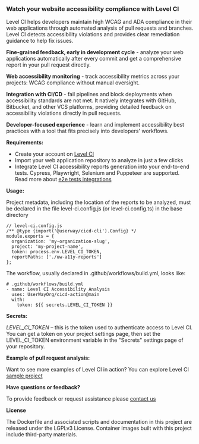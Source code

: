 ### Watch your website accessibility compliance with Level CI

Level CI helps developers maintain high WCAG and ADA compliance in their web applications through automated analysis of pull requests and branches. Level CI detects accessibility violations and provides clear remediation guidance to help fix issues.

**Fine-grained feedback, early in development cycle** - analyze your web applications automatically after every commit and get a comprehensive report in your pull request directly.

**Web accessibility monitoring** - track accessibility metrics across your projects: WCAG compliance without manual oversight.

**Integration with CI/CD** - fail pipelines and block deployments when accessibility standards are not met. It natively integrates with GitHub, Bitbucket, and other VCS platforms, providing detailed feedback on accessibility violations directly in pull requests.

**Developer-focused experience** - learn and implement accessibility best practices with a tool that fits precisely into developers' workflows.

**Requirements:**

- Create your account on [Level CI](https://cicd.userway.org)
- Import your web application repository to analyze in just a few clicks
- Integrate Level CI accessibility reports generation into your end-to-end tests. Cypress, Playwright, Selenium and Puppeteer are supported. Read more about [e2e tests integrations](https://docs.cicd.userway.org/)

**Usage:**

Project metadata, including the location of the reports to be analyzed, must be declared in the file level-ci.config.js (or level-ci.config.ts) in the base directory

    // level-ci.config.js
    /** @type {import('@userway/cicd-cli').Config} */
    module.exports = {
      organization: 'my-organization-slug',
      project: 'my-project-name',
      token: process.env.LEVEL_CI_TOKEN,
      reportPaths: ['./uw-a11y-reports']
    };

The workflow, usually declared in .github/workflows/build.yml, looks like:

    # .github/workflows/build.yml
    - name: Level CI Accessibility Analysis
      uses: UserWayOrg/cicd-action@main
      with:
        token: ${{ secrets.LEVEL_CI_TOKEN }}

**Secrets:**

_LEVEL_CI_TOKEN_ – this is the token used to authenticate access to Level CI. You can get a token on your project settings page, then set the LEVEL_CI_TOKEN environment variable in the "Secrets" settings page of your repository.

**Example of pull request analysis:**

Want to see more examples of Level CI in action? You can explore Level CI [sample project](https://github.com/UserWayOrg/cicd-action-sample)

**Have questions or feedback?**

To provide feedback or request assistance please [contact us](https://userway.org/contact)

**License**

The Dockerfile and associated scripts and documentation in this project are released under the LGPLv3 License.
Container images built with this project include third-party materials.
